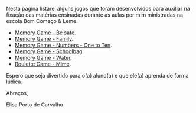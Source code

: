 Nesta página listarei alguns jogos que foram desenvolvidos para auxiliar na fixação das matérias ensinadas durante as aulas por mim ministradas na escola Bom Começo & Leme.  

- [Memory Game - Be safe](./be-safe).  
- [Memory Game - Family](./family).  
- [Memory Game - Numbers - One to Ten](./oneToTen).  
- [Memory Game - Schoolbag](./schoolbag).  
- [Memory Game - Water](./water).  
- [Roulette Game - Mime](./rouletteMime).

Espero que seja divertido para o(a) aluno(a) e que ele(a) aprenda de forma lúdica. 

Abraços,

Elisa Porto de Carvalho


